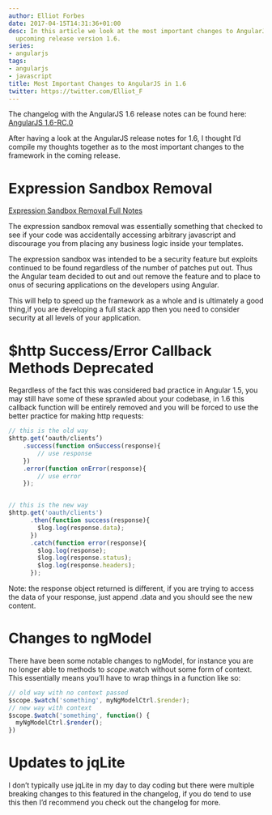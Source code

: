 ```yaml
---
author: Elliot Forbes
date: 2017-04-15T14:31:36+01:00
desc: In this article we look at the most important changes to AngularJS in the latest
  upcoming release version 1.6.
series:
- angularjs
tags:
- angularjs
- javascript
title: Most Important Changes to AngularJS in 1.6
twitter: https://twitter.com/Elliot_F
---
```


<div class="github-link">The changelog with the AngularJS 1.6 release notes can be found here: <a href="https://github.com/angular/angular.js/blob/master/CHANGELOG.md">AngularJS 1.6-RC.0</a></div>

After having a look at the AngularJS release notes for 1.6, I thought I’d compile my thoughts together as to the most important changes to the framework in the coming release.

# Expression Sandbox Removal

[Expression Sandbox Removal Full Notes](http://angularjs.blogspot.co.uk/2016/09/angular-16-expression-sandbox-removal.html) 

The expression sandbox removal was essentially something that checked to see if your code was accidentally accessing arbitrary javascript and discourage you from placing any business logic inside your templates.

The expression sandbox was intended to be a security feature but exploits continued to be found regardless of the number of patches put out. Thus the Angular team decided to out and out remove the feature and to place to onus of securing applications on the developers using Angular.

This will help to speed up the framework as a whole and is ultimately a good thing,if you are developing a full stack app then you need to consider security at all levels of your application.


# $http Success/Error Callback Methods Deprecated


Regardless of the fact this was considered bad practice in Angular 1.5, you may still have some of these sprawled about your codebase, in 1.6 this callback function will be entirely removed and you will be forced to use the better practice for making http requests:


```js
// this is the old way
$http.get(‘oauth/clients’)
    .success(function onSuccess(response){
        // use response
    })
    .error(function onError(response){
        // use error
    });


// this is the new way
$http.get('oauth/clients')
      .then(function success(response){
        $log.log(response.data);
      })
      .catch(function error(response){
        $log.log(response);
        $log.log(response.status);
        $log.log(response.headers);
      });
```


Note: the response object returned is different, if you are trying to access the data of your response, just append .data and you should see the new content.


# Changes to ngModel


There have been some notable changes to ngModel, for instance you are no longer able to methods to $scope.$watch without some form of context. This essentially means you’ll have to wrap things in a function like so:


```js
// old way with no context passed
$scope.$watch('something', myNgModelCtrl.$render);
// new way with context
$scope.$watch('something', function() {
  myNgModelCtrl.$render();
})
```


# Updates to jqLite


I don’t typically use jqLite in my day to day coding but there were multiple breaking changes to this featured in the changelog, if you do tend to use this then I’d recommend you check out the changelog for more.